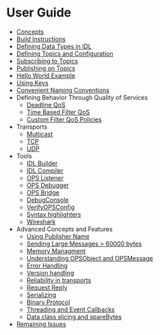 # User Guide #

  * [Concepts](BasicConcepts.md)
  * [Build Instructions](BuildInstructions.md)
  * [Defining Data Types in IDL](IDLLanguage.md)
  * [Defining Topics and Configuration](OpsConfig.md)
  * [Subscribing to Topics](SubscribingToTopic.md)
  * [Publishing on Topics](PublishingOnTopic.md)
  * [Hello World Example](HelloWorldExample.md)
  * [Using Keys](UsingKeys.md)
  * [Convenient Naming Conventions](NamingConventions.md)
  * Defining Behavior Through Quality of Services
    * [Deadline QoS](UsingDeadline.md)
    * [Time Based Filter QoS](UsingTimeBasedFilter.md)
    * [Custom Filter QoS Policies](PluginFilterQoS.md)
  * Transports
    * [Multicast](MulticastTransport.md)
    * [TCP](TcpTransport.md)
    * [UDP](UdpTransport.md)
  * Tools
    * [IDL Builder](IDLCompilerTutorial.md)
    * [IDL Compiler](IDLCommandlineCompiler.md)
    * [OPS Listener](OPSListener.md)
    * [OPS Debugger](OPSDebugger.md)
    * [OPS Bridge](OPSBridge.md)
    * [DebugConsole](DebugConsole.md)
    * [VerifyOPSConfig](VerifyOPSConfig.md)
    * [Syntax highlighters](SyntaxHighlighters.md)
    * [Wireshark](Wireshark.md)
  * Advanced Concepts and Features
    * [Using Publisher Name](PublisherName.md)
    * [Sending Large Messages > 60000 bytes](LargeMessages.md)
    * [Memory Managment](AdvancedReferenceHandling.md)
    * [Understanding OPSObject and OPSMessage](OpsMessage.md)
    * [Error Handling](HandlingErrors.md)
    * [Version handling](VersionHandling.md)
    * [Reliability in transports](Reliability.md)
    * [Request Reply](RequestReply.md)
    * [Serializing](Serializing.md)
    * [Binary Protocol](Protocol.md)
    * [Threading and Event Callbacks](Threading.md)
    * [Data class slicing and spareBytes](DataSlicing.md)
  * [Remaining Issues](OutstandingIssues.md)
